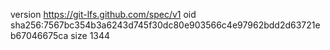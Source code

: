 version https://git-lfs.github.com/spec/v1
oid sha256:7567bc354b3a6243d745f30dc80e903566c4e97962bdd2d63721eb67046675ca
size 1344
